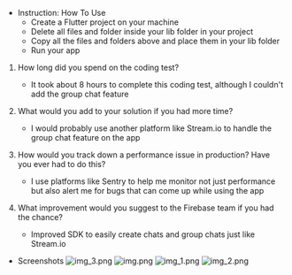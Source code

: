 
- Instruction: How To Use
  - Create a Flutter project on your machine
  - Delete all files and folder inside your lib folder in your project
  - Copy all the files and folders above and place them in your lib folder
  - Run your app


1. How long did you spend on the coding test?
    - It took about 8 hours to complete this coding test, although I couldn't add the group chat feature

2. What would you add to your solution if you had more time?
   - I would probably use another platform like Stream.io to handle the group chat feature on the app

3. How would you track down a performance issue in production? Have you ever had to do
   this?
   - I use platforms like Sentry to help me monitor not just performance but also alert me for bugs that can come up while using the app

4. What improvement would you suggest to the Firebase team if you had the chance?
   - Improved SDK to easily create chats and group chats just like Stream.io


- Screenshots
![img_3.png](img_3.png)
![img.png](img.png)
![img_1.png](img_1.png)
![img_2.png](img_2.png)